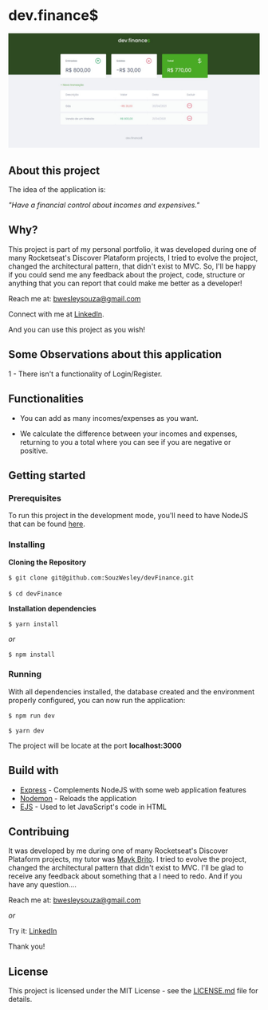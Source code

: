 # dev.finance$
![Preview-Screen](./public/assets/devFinanceCover.png)

## About this project

The idea of the application is:

_"Have a financial control about incomes and expensives."_

## Why?

This project is part of my personal portfolio, it was developed during one of many Rocketseat's Discover Plataform projects, I tried to evolve the project, changed the architectural pattern, that didn't exist to MVC. So, I'll be happy if you could send me any feedback about the project, code, structure or anything that you can report that could make me better as a developer!

Reach me at: bwesleysouza@gmail.com

Connect with me at [LinkedIn](https://www.linkedin.com/in/bwesleysouza).

And you can use this project as you wish!

## Some Observations about this application

1 - There isn't a functionality of Login/Register.

## Functionalities

- You can add as many incomes/expenses as you want.

- We calculate the difference between your incomes and expenses, returning to you a total where you can see if you are negative or positive.

## Getting started

### Prerequisites

To run this project in the development mode, you'll need to have NodeJS that can be found [here](https://nodejs.org/en/).

### Installing

**Cloning the Repository**

```
$ git clone git@github.com:SouzWesley/devFinance.git

$ cd devFinance
```

**Installation dependencies**

```
$ yarn install
```

_or_

```
$ npm install
```

### Running

With all dependencies installed, the database created and the environment properly configured, you can now run the application:

```
$ npm run dev
```

```
$ yarn dev
```

The project will be locate at the port **localhost:3000**

## Build with

- [Express](http://expressjs.com/) - Complements NodeJS with some web application features
- [Nodemon](https://nodemon.io/) - Reloads the application
- [EJS](https://ejs.co/) - Used to let JavaScript's code in HTML 

## Contribuing

It was developed by me during one of many Rocketseat's Discover Plataform projects, my tutor was [Mayk Brito](https://github.com/maykbrito). I tried to evolve the project, changed the architectural pattern that didn't exist to MVC. I'll be glad to receive any feedback about something that a I need to redo. And if you have any question....

Reach me at: bwesleysouza@gmail.com

_or_

Try it: [LinkedIn](https://www.linkedin.com/in/bwesleysouza)

Thank you!

## License

This project is licensed under the MIT License - see the [LICENSE.md](./LICENSE.md) file for details.
